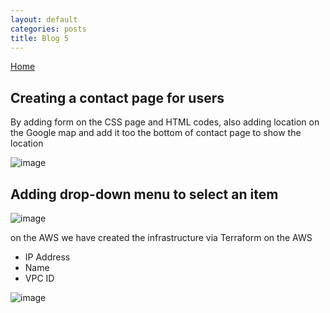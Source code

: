 ```yaml
---
layout: default
categories: posts
title: Blog 5
---
```


[Home](https://sevak84.github.io/sb.github.io/)

## Creating a contact page for users 

By adding form on the CSS page and HTML codes, also adding location on the Google map and add it too the bottom of contact page to show the location 

![image](https://user-images.githubusercontent.com/70185563/116182477-2e4b6200-a6d1-11eb-9e3b-1df0de079d1b.png)

## Adding drop-down menu to select an item 

![image](https://user-images.githubusercontent.com/70185563/116182552-53d86b80-a6d1-11eb-9092-dbf4d2bba57a.png)


on the AWS we have created the infrastructure via Terraform on the AWS 
- IP Address
- Name
- VPC ID 


![image](https://user-images.githubusercontent.com/70185563/116182710-97cb7080-a6d1-11eb-8bf6-27de47ad1cd9.png)


